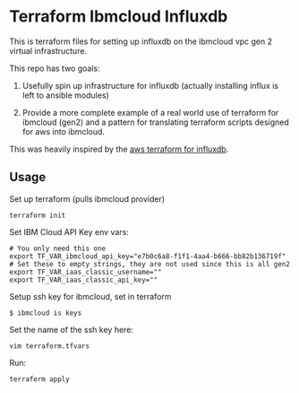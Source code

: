 # Terraform Ibmcloud Influxdb

This is terraform files for setting up influxdb on the ibmcloud vpc gen 2 virtual infrastructure.

This repo has two goals:

1) Usefully spin up infrastructure for influxdb (actually installing influx is left to ansible modules)

2) Provide a more complete example of a real world use of terraform for ibmcloud (gen2) and a pattern for translating terraform scripts designed for aws into ibmcloud.


This was heavily inspired by the [aws terraform for influxdb](https://github.com/influxdata/terraform-aws-influxdb).



## Usage

Set up terraform (pulls ibmcloud provider)

```
terraform init
```


Set IBM Cloud API Key env vars:

```
# You only need this one
export TF_VAR_ibmcloud_api_key="e7b0c6a8-f1f1-4aa4-b666-bb82b136719f"
# Set these to empty strings, they are not used since this is all gen2
export TF_VAR_iaas_classic_username=""
export TF_VAR_iaas_classic_api_key=""
```

Setup ssh key for ibmcloud, set in terraform

```
$ ibmcloud is keys
```


Set the name of the ssh key here:
```
vim terraform.tfvars
```

Run:

```
terraform apply
```
